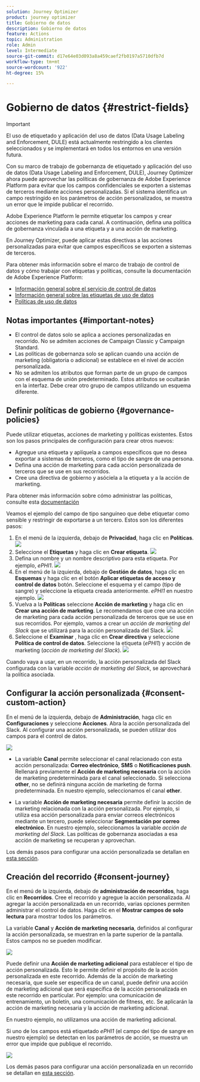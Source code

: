 ```yaml
---
solution: Journey Optimizer
product: journey optimizer
title: Gobierno de datos
description: Gobierno de datos
feature: Actions
topic: Administration
role: Admin
level: Intermediate
source-git-commit: d17e64e03d093a8a459caef2fb0197a5710dfb7d
workflow-type: tm+mt
source-wordcount: '922'
ht-degree: 15%

---
```


# Gobierno de datos {#restrict-fields}


>[!IMPORTANT]
>
>El uso de etiquetado y aplicación del uso de datos (Data Usage Labeling and Enforcement, DULE) está actualmente restringido a los clientes seleccionados y se implementará en todos los entornos en una versión futura.

Con su marco de trabajo de gobernanza de etiquetado y aplicación del uso de datos (Data Usage Labeling and Enforcement, DULE), Journey Optimizer ahora puede aprovechar las políticas de gobernanza de Adobe Experience Platform para evitar que los campos confidenciales se exporten a sistemas de terceros mediante acciones personalizadas. Si el sistema identifica un campo restringido en los parámetros de acción personalizados, se muestra un error que le impide publicar el recorrido.

Adobe Experience Platform le permite etiquetar los campos y crear acciones de marketing para cada canal. A continuación, defina una política de gobernanza vinculada a una etiqueta y a una acción de marketing.

En Journey Optimizer, puede aplicar estas directivas a las acciones personalizadas para evitar que campos específicos se exporten a sistemas de terceros.

Para obtener más información sobre el marco de trabajo de control de datos y cómo trabajar con etiquetas y políticas, consulte la documentación de Adobe Experience Platform:

* [Información general sobre el servicio de control de datos](https://experienceleague.adobe.com/docs/experience-platform/data-governance/home.html?lang=es)
* [Información general sobre las etiquetas de uso de datos](https://experienceleague.adobe.com/docs/experience-platform/data-governance/labels/overview.html?lang=es)
* [Políticas de uso de datos](https://experienceleague.adobe.com/docs/experience-platform/data-governance/policies/overview.html?lang=es)

## Notas importantes {#important-notes}

* El control de datos solo se aplica a acciones personalizadas en recorrido. No se admiten acciones de Campaign Classic y Campaign Standard.
* Las políticas de gobernanza solo se aplican cuando una acción de marketing (obligatoria o adicional) se establece en el nivel de acción personalizada.
* No se admiten los atributos que forman parte de un grupo de campos con el esquema de unión predeterminado. Estos atributos se ocultarán en la interfaz. Debe crear otro grupo de campos utilizando un esquema diferente.

## Definir políticas de gobierno {#governance-policies}

Puede utilizar etiquetas, acciones de marketing y políticas existentes. Estos son los pasos principales de configuración para crear otros nuevos:

* Agregue una etiqueta y aplíquela a campos específicos que no desea exportar a sistemas de terceros, como el tipo de sangre de una persona.
* Defina una acción de marketing para cada acción personalizada de terceros que se use en sus recorridos.
* Cree una directiva de gobierno y asóciela a la etiqueta y a la acción de marketing.

Para obtener más información sobre cómo administrar las políticas, consulte esta [documentación](https://experienceleague.adobe.com/docs/experience-platform/data-governance/policies/user-guide.html?lang=en#consent-policy)

Veamos el ejemplo del campo de tipo sanguíneo que debe etiquetar como sensible y restringir de exportarse a un tercero. Estos son los diferentes pasos:

1. En el menú de la izquierda, debajo de **Privacidad**, haga clic en **Políticas**.
   ![](assets/action-privacy0.png)
1. Seleccione el **Etiquetas** y haga clic en **Crear etiqueta**.
   ![](assets/action-privacy1.png)
1. Defina un nombre y un nombre descriptivo para esta etiqueta. Por ejemplo, _ePHI1_.
   ![](assets/action-privacy2.png)
1. En el menú de la izquierda, debajo de **Gestión de datos**, haga clic en **Esquemas** y haga clic en el botón **Aplicar etiquetas de acceso y control de datos** botón. Seleccione el esquema y el campo (tipo de sangre) y seleccione la etiqueta creada anteriormente. _ePHI1_ en nuestro ejemplo.
   ![](assets/action-privacy3.png)
1. Vuelva a la **Políticas** seleccione **Acción de marketing** y haga clic en **Crear una acción de marketing**. Le recomendamos que cree una acción de marketing para cada acción personalizada de terceros que se use en sus recorridos. Por ejemplo, vamos a crear un _acción de marketing del Slack_ que se utilizará para la acción personalizada del Slack.
   ![](assets/action-privacy4.png)
1. Seleccione el **Examinar** , haga clic en **Crear directiva** y seleccione **Política de control de datos**. Seleccione la etiqueta (_ePHI1_) y acción de marketing (_acción de marketing del Slack_).
   ![](assets/action-privacy5.png)

Cuando vaya a usar, en un recorrido, la acción personalizada del Slack configurada con la variable _acción de marketing del Slack_, se aprovechará la política asociada.

## Configurar la acción personalizada {#consent-custom-action}

En el menú de la izquierda, debajo de **Administración**, haga clic en **Configuraciones** y seleccione **Acciones**. Abra la acción personalizada del Slack. Al configurar una acción personalizada, se pueden utilizar dos campos para el control de datos.

![](assets/action-privacy6.png)

* La variable **Canal** permite seleccionar el canal relacionado con esta acción personalizada: **Correo electrónico**, **SMS** o **Notificaciones push**. Rellenará previamente el **Acción de marketing necesaria** con la acción de marketing predeterminada para el canal seleccionado. Si selecciona **other**, no se definirá ninguna acción de marketing de forma predeterminada. En nuestro ejemplo, seleccionamos el canal **other**.

* La variable **Acción de marketing necesaria** permite definir la acción de marketing relacionada con la acción personalizada. Por ejemplo, si utiliza esa acción personalizada para enviar correos electrónicos mediante un tercero, puede seleccionar **Segmentación por correo electrónico**. En nuestro ejemplo, seleccionamos la variable _acción de marketing del Slack_. Las políticas de gobernanza asociadas a esa acción de marketing se recuperan y aprovechan.

Los demás pasos para configurar una acción personalizada se detallan en [esta sección](../action/about-custom-action-configuration.md#consent-management).

## Creación del recorrido {#consent-journey}

En el menú de la izquierda, debajo de **administración de recorridos**, haga clic en **Recorridos**. Cree el recorrido y agregue la acción personalizada.  Al agregar la acción personalizada en un recorrido, varias opciones permiten administrar el control de datos. Haga clic en el **Mostrar campos de solo lectura** para mostrar todos los parámetros.

La variable **Canal** y **Acción de marketing necesaria**, definidos al configurar la acción personalizada, se muestran en la parte superior de la pantalla. Estos campos no se pueden modificar.

![](assets/action-privacy7.png)

Puede definir una **Acción de marketing adicional** para establecer el tipo de acción personalizada. Esto le permite definir el propósito de la acción personalizada en este recorrido. Además de la acción de marketing necesaria, que suele ser específica de un canal, puede definir una acción de marketing adicional que será específica de la acción personalizada en este recorrido en particular. Por ejemplo: una comunicación de entrenamiento, un boletín, una comunicación de fitness, etc. Se aplicarán la acción de marketing necesaria y la acción de marketing adicional.

En nuestro ejemplo, no utilizamos una acción de marketing adicional.

Si uno de los campos está etiquetado _ePHI1_ (el campo del tipo de sangre en nuestro ejemplo) se detectan en los parámetros de acción, se muestra un error que impide que publique el recorrido.

![](assets/action-privacy8.png)

Los demás pasos para configurar una acción personalizada en un recorrido se detallan en [esta sección](../building-journeys/using-custom-actions.md).
